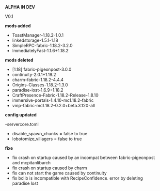 **ALPHA IN DEV**

V0.1

**mods added**

* ToastManager-1.18.2-1.0.1
* linkedstorage-1.5.1-1.18
* SimpleRPC-fabric-1.18.2-3.2.0
* ImmediatelyFast-1.1.6+1.18.2
 
**mods deleted**

* [1.18] fabric-pigeonpost-3.0.0
* continuity-2.0.1+1.18.2
* charm-fabric-1.18.2-4.4.4
* Origins-Classes-1.18.2-1.3.0
* paradise-lost-1.6.9+1.18.2
* CraftPresence-Fabric-1.18.2-Release-1.8.10
* immersive-portals-1.4.10-mc1.18.2-fabric
* vmp-fabric-mc1.18.2-0.2.0+beta.3.120-all

**config updated**

-servercore.toml
* disable_spawn_chunks = false to true
* lobotomize_villagers = false to true

**fixe**

* fix crash on startup caused by an incompat between fabric-pigeonpost and mcpitanlibarch
* fix crash on startup caused by charm
* fix can not start the game caused by continuity
* fix bclib is incompatible with RecipeConfidence. error by deleting paradise lost
